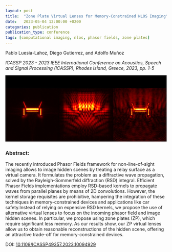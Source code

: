 ```yaml
---
layout: post
title:  "Zone Plate Virtual Lenses for Memory-Constrained NLOS Imaging"
date:   2023-05-04 12:00:00 +0200
categories: publication
publication_type: conference
tags: [computational imaging, nlos, phasor fields, zone plates]
---
```


Pablo Luesia-Lahoz, Diego Gutierrez, and Adolfo Muñoz

*ICASSP 2023 - 2023 IEEE International Conference on Acoustics, Speech and Signal Processing (ICASSP), Rhodes Island, Greece, 2023, pp. 1-5*

![teaser](/images/2023_zone_plates_for_phasor_fields.jpg)

### Abstract:
The recently introduced Phasor Fields framework for non-line-of-sight imaging allows to image hidden scenes by treating a relay surface as a virtual camera. It formulates the problem as a diffractive wave propagation, solved by the Rayleigh–Sommerfeld diffraction (RSD) integral. Efficient Phasor Fields implementations employ RSD-based kernels to propagate waves from parallel planes by means of 2D convolutions. However, the kernel storage requisites are prohibitive, hampering the integration of these techniques in memory-constrained devices and applications like car safety.Instead of relying on expensive RSD kernels, we propose the use of alternative virtual lenses to focus on the incoming phasor field and image hidden scenes. In particular, we propose using zone plates (ZP), which require significant less memory. As our results show, our ZP virtual lenses allow us to obtain reasonable reconstructions of the hidden scene, offering an attractive trade-off for memory-constrained devices. 

DOI: [10.1109/ICASSP49357.2023.10094929](https://doi.org/10.1109/ICASSP49357.2023.10094929)
